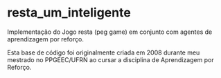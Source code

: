 # resta_um_inteligente

Implementação do Jogo resta (peg game) em conjunto com agentes de aprendizagem por reforço.

Esta base de código foi originalmente criada em 2008 durante meu mestrado no PPGEEC/UFRN ao cursar a disciplina de Aprendizagem por Reforço.
